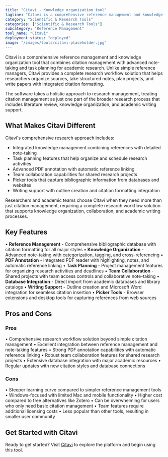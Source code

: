 ```yaml
---
title: "Citavi - Knowledge organization tool"
tagline: "Citavi is a comprehensive reference management and knowledge organization tool that combines citation management with advanced note-taking and task planning for academic research..."
category: "Scientific & Research Tools"
categories: ["Scientific & Research Tools"]
subcategory: "Reference Management"
tool_name: "Citavi"
deployment_status: "deployed"
image: "/images/tools/citavi-placeholder.jpg"
---
```


Citavi is a comprehensive reference management and knowledge organization tool that combines citation management with advanced note-taking and task planning for academic research. Unlike simple reference managers, Citavi provides a complete research workflow solution that helps researchers organize sources, take structured notes, plan projects, and write papers with integrated citation formatting.

The software takes a holistic approach to research management, treating citation management as just one part of the broader research process that includes literature review, knowledge organization, and academic writing support.

## What Makes Citavi Different

Citavi's comprehensive research approach includes:
- Integrated knowledge management combining references with detailed note-taking
- Task planning features that help organize and schedule research activities
- Advanced PDF annotation with automatic reference linking
- Team collaboration capabilities for shared research projects
- Picker tools that capture bibliographic information from databases and websites
- Writing support with outline creation and citation formatting integration

Researchers and academic teams choose Citavi when they need more than just citation management, requiring a complete research workflow solution that supports knowledge organization, collaboration, and academic writing processes.

## Key Features

• **Reference Management** - Comprehensive bibliographic database with citation formatting for all major styles
• **Knowledge Organization** - Advanced note-taking with categorization, tagging, and cross-referencing
• **PDF Annotation** - Integrated PDF reader with highlighting, notes, and automatic reference linking
• **Task Planning** - Project management features for organizing research activities and deadlines
• **Team Collaboration** - Shared projects with team access controls and collaborative note-taking
• **Database Integration** - Direct import from academic databases and library catalogs
• **Writing Support** - Outline creation and Microsoft Word integration for seamless citation insertion
• **Picker Tools** - Browser extensions and desktop tools for capturing references from web sources

## Pros and Cons

### Pros
• Comprehensive research workflow solution beyond simple citation management
• Excellent integration between reference management and note-taking features
• Strong PDF annotation capabilities with automatic reference linking
• Robust team collaboration features for shared research projects
• Extensive database integration with major academic resources
• Regular updates with new citation styles and database connections

### Cons
• Steeper learning curve compared to simpler reference management tools
• Windows-focused with limited Mac and mobile functionality
• Higher cost compared to free alternatives like Zotero
• Can be overwhelming for users who only need basic citation management
• Team features require additional licensing costs
• Less popular than other tools, resulting in smaller user community

## Get Started with Citavi

Ready to get started? Visit [Citavi](https://www.citavi.com/) to explore the platform and begin using this tool.